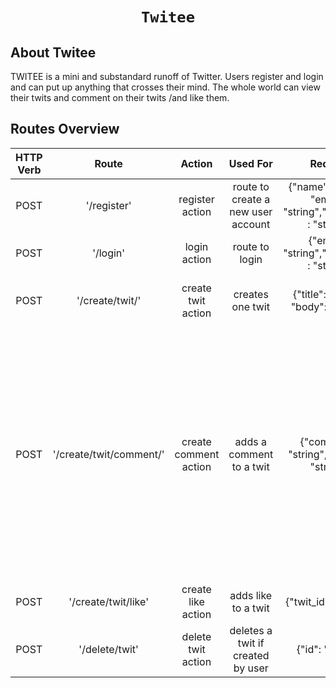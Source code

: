 <h1 align="center">
    
    Twitee
</h1>



## About Twitee

TWITEE is a mini and substandard runoff of Twitter. Users register and login and can put up
anything that crosses their mind. The whole world can view their twits and comment on their
twits /and like them. 

## Routes Overview

| HTTP Verb    | Route          | Action | Used For    | Request | Expected Response/Action |
| :---:         |     :---:      |         :---: | :---: |  :---: | :---: |
| POST   | '/register'     | register action    | route to create a new user account   | {"name": "string", "email" : "string","password" : "string"} | {"status": true,"message": "User created successfully" |
| POST | '/login'      | login action     |route to login    |{"email" : "string","password" : "string"}    | Logged into Dashboard    |
| POST | '/create/twit/'     | create twit action    | creates one twit   |{"title": "string", "body": "string"} |{ "status": true, "message": "Twit created successfully"} |
| POST | '/create/twit/comment/' | create comment action     |adds a comment to a twit    | {"comment": "string", "twit_id": "string"} |{"_id": "string", "title": "string", "body": "string", "user_id": "string", "comments": [{ "user_id": "string","text": "string", "date": "Mon Jan 03 2022 20:53:25 GMT+0100 (West Africa Standard Time)", "_id": "string"}], "likes": [], "createdAt": "2022-01-03T19:51:25.281Z", "updatedAt": "2022-01-03T19:53:26.542Z"} |
| POST   | '/create/twit/like'     | create like action    | adds like to a twit   | {"twit_id": "string"}    | { "status": true, "message": "Twit liked successfully"}    |
| POST    | '/delete/twit'      | delete twit action     | deletes a twit if created by user    |{"id": "string"}    |{ "status": true, "message": "Twit deleted successfully"}    |


